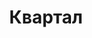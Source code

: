--- 
title: "Квартал" 
site: "" 
town: "Евпатория" 
tel: ["+38(06569) 2-43-70"] 
address: "Россия, АР Крым, ул. Интернациональная 73" 
mail: "" 
--- 